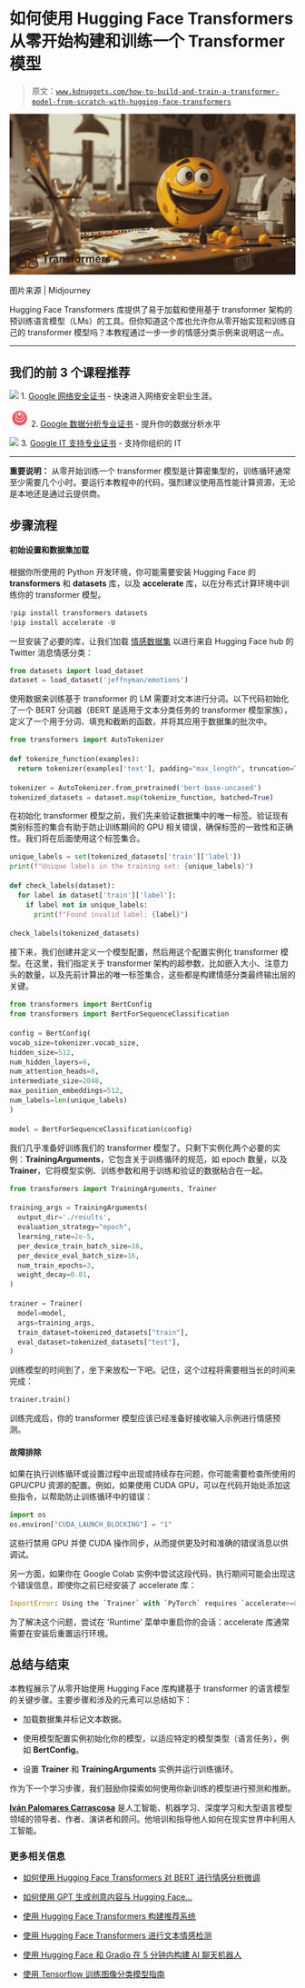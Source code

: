 # 如何使用 Hugging Face Transformers 从零开始构建和训练一个 Transformer 模型

> 原文：[`www.kdnuggets.com/how-to-build-and-train-a-transformer-model-from-scratch-with-hugging-face-transformers`](https://www.kdnuggets.com/how-to-build-and-train-a-transformer-model-from-scratch-with-hugging-face-transformers)

![Hugging Face Transformers 库](img/7c2590f4db8e141e3008c7f98ba82fe5.png)

图片来源 | Midjourney

Hugging Face Transformers 库提供了易于加载和使用基于 transformer 架构的预训练语言模型（LMs）的工具。但你知道这个库也允许你从零开始实现和训练自己的 transformer 模型吗？本教程通过一步一步的情感分类示例来说明这一点。

* * *

## 我们的前 3 个课程推荐

![](img/0244c01ba9267c002ef39d4907e0b8fb.png) 1\. [Google 网络安全证书](https://www.kdnuggets.com/google-cybersecurity) - 快速进入网络安全职业生涯。

![](img/e225c49c3c91745821c8c0368bf04711.png) 2\. [Google 数据分析专业证书](https://www.kdnuggets.com/google-data-analytics) - 提升你的数据分析水平

![](img/0244c01ba9267c002ef39d4907e0b8fb.png) 3\. [Google IT 支持专业证书](https://www.kdnuggets.com/google-itsupport) - 支持你组织的 IT

* * *

**重要说明：** 从零开始训练一个 transformer 模型是计算密集型的，训练循环通常至少需要几个小时。要运行本教程中的代码，强烈建议使用高性能计算资源，无论是本地还是通过云提供商。

## 步骤流程

#### 初始设置和数据集加载

根据你所使用的 Python 开发环境，你可能需要安装 Hugging Face 的 **transformers** 和 **datasets** 库，以及 **accelerate** 库，以在分布式计算环境中训练你的 transformer 模型。

```py
!pip install transformers datasets
!pip install accelerate -U
```

一旦安装了必要的库，让我们加载 [情感数据集](https://huggingface.co/datasets/jeffnyman/emotions) 以进行来自 Hugging Face hub 的 Twitter 消息情感分类：

```py
from datasets import load_dataset
dataset = load_dataset('jeffnyman/emotions')
```

使用数据来训练基于 transformer 的 LM 需要对文本进行分词。以下代码初始化了一个 BERT 分词器（BERT 是适用于文本分类任务的 transformer 模型家族），定义了一个用于分词、填充和截断的函数，并将其应用于数据集的批次中。

```py
from transformers import AutoTokenizer

def tokenize_function(examples):
  return tokenizer(examples['text'], padding="max_length", truncation=True)

tokenizer = AutoTokenizer.from_pretrained('bert-base-uncased')
tokenized_datasets = dataset.map(tokenize_function, batched=True)
```

在初始化 transformer 模型之前，我们先来验证数据集中的唯一标签。验证现有类别标签的集合有助于防止训练期间的 GPU 相关错误，确保标签的一致性和正确性。我们将在后面使用这个标签集合。

```py
unique_labels = set(tokenized_datasets['train']['label'])
print(f"Unique labels in the training set: {unique_labels}")

def check_labels(dataset):
  for label in dataset['train']['label']:
    if label not in unique_labels:
      print(f"Found invalid label: {label}")

check_labels(tokenized_datasets)
```

接下来，我们创建并定义一个模型配置，然后用这个配置实例化 transformer 模型。在这里，我们指定关于 transformer 架构的超参数，比如嵌入大小、注意力头的数量，以及先前计算出的唯一标签集合，这些都是构建情感分类最终输出层的关键。

```py
from transformers import BertConfig
from transformers import BertForSequenceClassification

config = BertConfig(
vocab_size=tokenizer.vocab_size,
hidden_size=512,
num_hidden_layers=6,
num_attention_heads=8,
intermediate_size=2048,
max_position_embeddings=512,
num_labels=len(unique_labels)
)

model = BertForSequenceClassification(config)
```

我们几乎准备好训练我们的 transformer 模型了。只剩下实例化两个必要的实例：**TrainingArguments**，它包含关于训练循环的规范，如 epoch 数量，以及 **Trainer**，它将模型实例、训练参数和用于训练和验证的数据粘合在一起。

```py
from transformers import TrainingArguments, Trainer

training_args = TrainingArguments(
  output_dir='./results',
  evaluation_strategy="epoch",
  learning_rate=2e-5,
  per_device_train_batch_size=16,
  per_device_eval_batch_size=16,
  num_train_epochs=3,
  weight_decay=0.01,
)

trainer = Trainer(
  model=model,
  args=training_args,
  train_dataset=tokenized_datasets["train"],
  eval_dataset=tokenized_datasets["test"],
)
```

训练模型的时间到了，坐下来放松一下吧。记住，这个过程将需要相当长的时间来完成：

```py
trainer.train()
```

训练完成后，你的 transformer 模型应该已经准备好接收输入示例进行情感预测。

#### 故障排除

如果在执行训练循环或设置过程中出现或持续存在问题，你可能需要检查所使用的 GPU/CPU 资源的配置。例如，如果使用 CUDA GPU，可以在代码开始处添加这些指令，以帮助防止训练循环中的错误：

```py
import os
os.environ["CUDA_LAUNCH_BLOCKING"] = "1"
```

这些行禁用 GPU 并使 CUDA 操作同步，从而提供更及时和准确的错误消息以供调试。

另一方面，如果你在 Google Colab 实例中尝试这段代码，执行期间可能会出现这个错误信息，即使你之前已经安装了 accelerate 库：

```py
ImportError: Using the `Trainer` with `PyTorch` requires `accelerate>=0.21.0`: Please run `pip install transformers[torch]` or `pip install accelerate -U`
```

为了解决这个问题，尝试在 'Runtime' 菜单中重启你的会话：accelerate 库通常需要在安装后重置运行环境。

## 总结与结束

本教程展示了从零开始使用 Hugging Face 库构建基于 transformer 的语言模型的关键步骤。主要步骤和涉及的元素可以总结如下：

+   加载数据集并标记文本数据。

+   使用模型配置实例初始化你的模型，以适应特定的模型类型（语言任务），例如 **BertConfig**。

+   设置 **Trainer** 和 **TrainingArguments** 实例并运行训练循环。

作为下一个学习步骤，我们鼓励你探索如何使用你新训练的模型进行预测和推断。

[](https://www.linkedin.com/in/ivanpc/)****[Iván Palomares Carrascosa](https://www.linkedin.com/in/ivanpc/)**** 是人工智能、机器学习、深度学习和大型语言模型领域的领导者、作者、演讲者和顾问。他培训和指导他人如何在现实世界中利用人工智能。

### 更多相关信息

+   [如何使用 Hugging Face Transformers 对 BERT 进行情感分析微调](https://www.kdnuggets.com/how-to-fine-tune-bert-sentiment-analysis-hugging-face-transformers)

+   [如何使用 GPT 生成创意内容与 Hugging Face…](https://www.kdnuggets.com/how-to-use-gpt-for-generating-creative-content-with-hugging-face-transformers)

+   [使用 Hugging Face Transformers 构建推荐系统](https://www.kdnuggets.com/building-a-recommendation-system-with-hugging-face-transformers)

+   [使用 Hugging Face Transformers 进行文本情感检测](https://www.kdnuggets.com/using-hugging-face-transformers-for-emotion-detection-in-text)

+   [使用 Hugging Face 和 Gradio 在 5 分钟内构建 AI 聊天机器人](https://www.kdnuggets.com/2023/06/build-ai-chatbot-5-minutes-hugging-face-gradio.html)

+   [使用 Tensorflow 训练图像分类模型指南](https://www.kdnuggets.com/2022/12/guide-train-image-classification-model-tensorflow.html)
